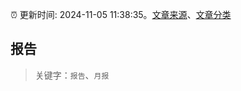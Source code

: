 :alarm_clock: 更新时间: 2024-11-05 11:38:35。[文章来源](/README.md)、[文章分类](/TAGS.md)

## 报告


> 关键字：`报告`、`月报`



